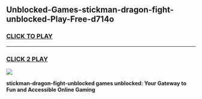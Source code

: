 
## Unblocked-Games-stickman-dragon-fight-unblocked-Play-Free-d714o
<h3>
<a href="https://premium76.site?title=stickman-dragon-fight-unblocked&ref=10A">CLICK TO PLAY</a></h3>
<hr>

<h3>
<a href="https://premium76.site?title=stickman-dragon-fight-unblocked&ref=10A">CLICK 2 PLAY</a>
  
</h3>

<a href="https://premium76.site?title=stickman-dragon-fight-unblocked&ref=10A"><img src="https://clearcache.store/games.png"></a>


**stickman-dragon-fight-unblocked games unblocked: Your Gateway to Fun and Accessible Online Gaming**
